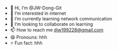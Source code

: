 - 👋 Hi, I’m @JW-Dong-Git
- 👀 I’m interested in internet
- 🌱 I’m currently learning network communication
- 💞️ I’m looking to collaborate on learning
- 📫 How to reach me djw199228@gmail.com
- 😄 Pronouns: hhh
- ⚡ Fun fact: hhh

<!---
JW-Dong-Git/JW-Dong-Git is a ✨ special ✨ repository because its `README.md` (this file) appears on your GitHub profile.
You can click the Preview link to take a look at your changes.
--->
